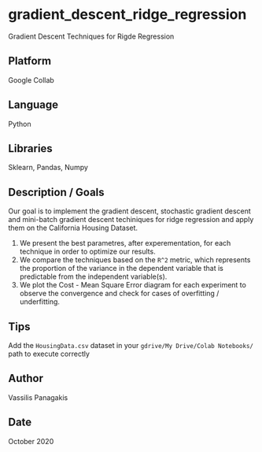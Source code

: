 # gradient_descent_ridge_regression
Gradient Descent Techniques for Rigde Regression 

## Platform
Google Collab

## Language
Python

## Libraries
Sklearn, Pandas, Numpy

## Description / Goals 
Our goal is to implement the gradient descent, stochastic gradient descent and mini-batch gradient descent techiniques for ridge regression and apply them on the California Housing Dataset.
1. We present the best parametres, after experementation, for each technique in order to optimize our results.
2. We compare the techniques based on the `R^2` metric, which represents the proportion of the variance in the dependent variable that is predictable from the independent variable(s).
3. We plot the Cost - Mean Square Error diagram for each experiment to observe the convergence and check for cases of overfitting / underfitting.

## Tips
Add the `HousingData.csv` dataset in your `gdrive/My Drive/Colab Notebooks/` path to execute correctly

## Author
Vassilis Panagakis

## Date
October 2020
